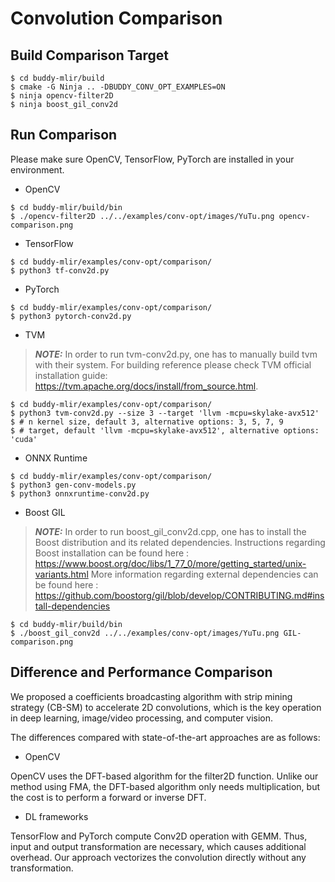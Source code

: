 # Convolution Comparison

## Build Comparison Target

```
$ cd buddy-mlir/build
$ cmake -G Ninja .. -DBUDDY_CONV_OPT_EXAMPLES=ON
$ ninja opencv-filter2D
$ ninja boost_gil_conv2d
```

## Run Comparison

Please make sure OpenCV, TensorFlow, PyTorch are installed in your environment.

- OpenCV

```
$ cd buddy-mlir/build/bin
$ ./opencv-filter2D ../../examples/conv-opt/images/YuTu.png opencv-comparison.png
```

- TensorFlow

```
$ cd buddy-mlir/examples/conv-opt/comparison/
$ python3 tf-conv2d.py
```

- PyTorch

```
$ cd buddy-mlir/examples/conv-opt/comparison/
$ python3 pytorch-conv2d.py
```

- TVM
> **_NOTE:_**  In order to run tvm-conv2d.py, one has to manually build tvm with their system. For building reference please check TVM official installation guide: https://tvm.apache.org/docs/install/from_source.html.

```
$ cd buddy-mlir/examples/conv-opt/comparison/
$ python3 tvm-conv2d.py --size 3 --target 'llvm -mcpu=skylake-avx512'
$ # n kernel size, default 3, alternative options: 3, 5, 7, 9 
$ # target, default 'llvm -mcpu=skylake-avx512', alternative options: 'cuda'
```

- ONNX Runtime

```
$ cd buddy-mlir/examples/conv-opt/comparison/
$ python3 gen-conv-models.py
$ python3 onnxruntime-conv2d.py
```

- Boost GIL
> **_NOTE:_**  In order to run boost_gil_conv2d.cpp, one has to install the Boost distribution and 
> its related dependencies. Instructions regarding Boost installation can be found here : https://www.boost.org/doc/libs/1_77_0/more/getting_started/unix-variants.html
> More information regarding external dependencies can be found here : https://github.com/boostorg/gil/blob/develop/CONTRIBUTING.md#install-dependencies

```
$ cd buddy-mlir/build/bin
$ ./boost_gil_conv2d ../../examples/conv-opt/images/YuTu.png GIL-comparison.png
```

## Difference and Performance Comparison

We proposed a coefficients broadcasting algorithm with strip mining strategy (CB-SM) to accelerate 2D convolutions, 
which is the key operation in deep learning, image/video processing, and computer vision.

The differences compared with state-of-the-art approaches are as follows:

- OpenCV

OpenCV uses the DFT-based algorithm for the filter2D function.
Unlike our method using FMA, the DFT-based algorithm only needs multiplication, 
but the cost is to perform a forward or inverse DFT.

- DL frameworks

TensorFlow and PyTorch compute Conv2D operation with GEMM. 
Thus, input and output transformation are necessary, which causes additional overhead. 
Our approach vectorizes the convolution directly without any transformation.
